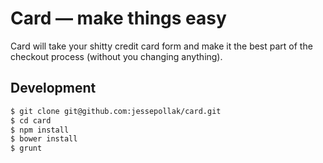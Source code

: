 # Card — make things easy

Card will take your shitty credit card form and make it the best part of the checkout process (without you changing anything). 

## Development

```bash
$ git clone git@github.com:jessepollak/card.git
$ cd card
$ npm install
$ bower install
$ grunt
```